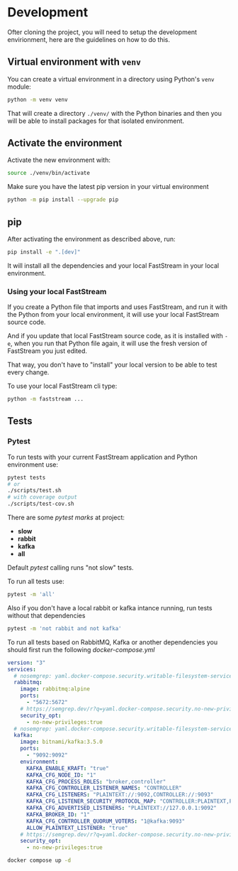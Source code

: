 # Development

Ofter cloning the project, you will need to setup the development envirionment, here are the guidelines on how to do this.

## Virtual environment with `venv`

You can create a virtual environment in a directory using Python's `venv` module:

```bash
python -m venv venv
```

That will create a directory `./venv/` with the Python binaries and then you will be able to install packages for that isolated environment.

## Activate the environment

Activate the new environment with:

```bash
source ./venv/bin/activate
```

Make sure you have the latest pip version in your virtual environment

```bash
python -m pip install --upgrade pip
```

## pip

After activating the environment as described above, run:

```bash
pip install -e ".[dev]"
```

It will install all the dependencies and your local FastStream in your local environment.

### Using your local FastStream

If you create a Python file that imports and uses FastStream, and run it with the Python from your local environment, it will use your local FastStream source code.

And if you update that local FastStream source code, as it is installed with `-e`, when you run that Python file again, it will use the fresh version of FastStream you just edited.

That way, you don't have to "install" your local version to be able to test every change.

To use your local FastStream cli type:

```bash
python -m faststream ...
```

## Tests

### Pytest

To run tests with your current FastStream application and Python environment use:

```bash
pytest tests
# or
./scripts/test.sh
# with coverage output
./scripts/test-cov.sh
```

There are some *pytest marks* at project:

* **slow**
* **rabbit**
* **kafka**
* **all**

Default *pytest* calling runs "not slow" tests.

To run all tests use:

```bash
pytest -m 'all'
```

Also if you don't have a local rabbit or kafka intance running, run tests without that dependencies

```bash
pytest -m 'not rabbit and not kafka'
```

To run all tests based on RabbitMQ, Kafka or another dependencies you should first run the following *docker-compose.yml*

```yaml
version: "3"
services:
  # nosemgrep: yaml.docker-compose.security.writable-filesystem-service.writable-filesystem-service
  rabbitmq:
    image: rabbitmq:alpine
    ports:
      - "5672:5672"
    # https://semgrep.dev/r?q=yaml.docker-compose.security.no-new-privileges.no-new-privileges
    security_opt:
      - no-new-privileges:true
  # nosemgrep: yaml.docker-compose.security.writable-filesystem-service.writable-filesystem-service
  kafka:
    image: bitnami/kafka:3.5.0
    ports:
      - "9092:9092"
    environment:
      KAFKA_ENABLE_KRAFT: "true"
      KAFKA_CFG_NODE_ID: "1"
      KAFKA_CFG_PROCESS_ROLES: "broker,controller"
      KAFKA_CFG_CONTROLLER_LISTENER_NAMES: "CONTROLLER"
      KAFKA_CFG_LISTENERS: "PLAINTEXT://:9092,CONTROLLER://:9093"
      KAFKA_CFG_LISTENER_SECURITY_PROTOCOL_MAP: "CONTROLLER:PLAINTEXT,PLAINTEXT:PLAINTEXT"
      KAFKA_CFG_ADVERTISED_LISTENERS: "PLAINTEXT://127.0.0.1:9092"
      KAFKA_BROKER_ID: "1"
      KAFKA_CFG_CONTROLLER_QUORUM_VOTERS: "1@kafka:9093"
      ALLOW_PLAINTEXT_LISTENER: "true"
    # https://semgrep.dev/r?q=yaml.docker-compose.security.no-new-privileges.no-new-privileges
    security_opt:
      - no-new-privileges:true
```

```bash
docker compose up -d
```
